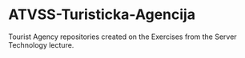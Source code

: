 # ATVSS-Turisticka-Agencija
Tourist Agency repositories created on the Exercises from the Server Technology lecture.
